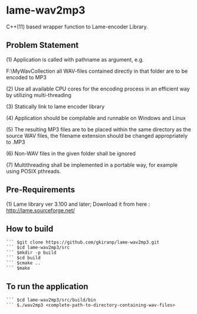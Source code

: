 # lame-wav2mp3
C++(11) based wrapper function to Lame-encoder Library.

## Problem Statement
(1) Application is called with pathname as argument, e.g.

<applicationname> F:\MyWavCollection all WAV-files contained directly in that folder are to be encoded to MP3
  
(2) Use all available CPU cores for the encoding process in an efficient way by utilizing multi-threading

(3) Statically link to lame encoder library

(4) Application should be compilable and runnable on Windows and Linux

(5) The resulting MP3 files are to be placed within the same directory as the source WAV files, the filename extension should be changed appropriately to .MP3

(6) Non-WAV files in the given folder shall be ignored

(7) Multithreading shall be implemented in a portable way, for example using POSIX pthreads.

## Pre-Requirements

(1) Lame library ver 3.100 and later; Download it from here : http://lame.sourceforge.net/

## How to build

	``` $git clone https://github.com/gkiranp/lame-wav2mp3.git
	``` $cd lame-wav2mp3/src
	``` $mkdir -p build
	``` $cd build
	``` $cmake ..
	``` $make

## To run the application
	``` $cd lame-wav2mp3/src/build/bin
	``` $./wav2mp3 <complete-path-to-directory-containing-wav-files>

	    
